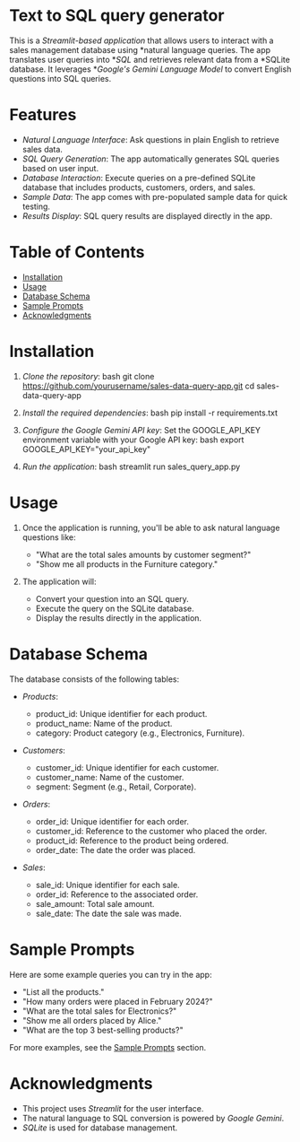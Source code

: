 # Text to SQL query generator

This is a *Streamlit-based application* that allows users to interact with a sales management database using *natural language queries. The app translates user queries into **SQL* and retrieves relevant data from a *SQLite database. It leverages **Google's Gemini Language Model* to convert English questions into SQL queries.

# Features
- *Natural Language Interface*: Ask questions in plain English to retrieve sales data.
- *SQL Query Generation*: The app automatically generates SQL queries based on user input.
- *Database Interaction*: Execute queries on a pre-defined SQLite database that includes products, customers, orders, and sales.
- *Sample Data*: The app comes with pre-populated sample data for quick testing.
- *Results Display*: SQL query results are displayed directly in the app.

# Table of Contents
- [Installation](#installation)
- [Usage](#usage)
- [Database Schema](#database-schema)
- [Sample Prompts](#sample-prompts)
- [Acknowledgments](#acknowledgments)

# Installation
1. *Clone the repository*:
   bash
   git clone https://github.com/yourusername/sales-data-query-app.git
   cd sales-data-query-app
   

2. *Install the required dependencies*:
   bash
   pip install -r requirements.txt
   

3. *Configure the Google Gemini API key*:
   Set the GOOGLE_API_KEY environment variable with your Google API key:
   bash
   export GOOGLE_API_KEY="your_api_key"
   

4. *Run the application*:
   bash
   streamlit run sales_query_app.py
   
# Usage
1. Once the application is running, you'll be able to ask natural language questions like:
   - "What are the total sales amounts by customer segment?"
   - "Show me all products in the Furniture category."

2. The application will:
   - Convert your question into an SQL query.
   - Execute the query on the SQLite database.
   - Display the results directly in the application.

# Database Schema
The database consists of the following tables:

- *Products*:
  - product_id: Unique identifier for each product.
  - product_name: Name of the product.
  - category: Product category (e.g., Electronics, Furniture).

- *Customers*:
  - customer_id: Unique identifier for each customer.
  - customer_name: Name of the customer.
  - segment: Segment (e.g., Retail, Corporate).

- *Orders*:
  - order_id: Unique identifier for each order.
  - customer_id: Reference to the customer who placed the order.
  - product_id: Reference to the product being ordered.
  - order_date: The date the order was placed.

- *Sales*:
  - sale_id: Unique identifier for each sale.
  - order_id: Reference to the associated order.
  - sale_amount: Total sale amount.
  - sale_date: The date the sale was made.

# Sample Prompts
Here are some example queries you can try in the app:

- "List all the products."
- "How many orders were placed in February 2024?"
- "What are the total sales for Electronics?"
- "Show me all orders placed by Alice."
- "What are the top 3 best-selling products?"

For more examples, see the [Sample Prompts](#sample-prompts) section.

# Acknowledgments
- This project uses *Streamlit* for the user interface.
- The natural language to SQL conversion is powered by *Google Gemini*.
- *SQLite* is used for database management.
